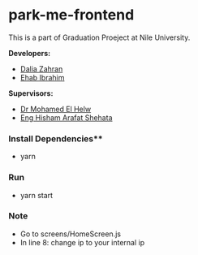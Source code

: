 # park-me-frontend
This is a part of Graduation Proeject at Nile University.

**Developers:**
  - [Dalia Zahran](https://github.com/DaliaZhran)
  - [Ehab Ibrahim](http://github.com/ehabibrahimh)  

**Supervisors:**
  - [Dr Mohamed El Helw](https://www.linkedin.com/in/mohamedelhelw/)  
  - [Eng Hisham Arafat Shehata](https://www.linkedin.com/in/hisham-arafat-a7a69230)  


### Install Dependencies**
  - yarn
  
### Run
  - yarn start

### Note
  - Go to screens/HomeScreen.js
  - In line 8: change ip to your internal ip

